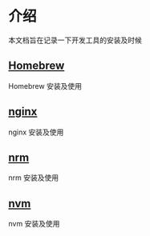 # 介绍

本文档旨在记录一下开发工具的安装及时候

## [Homebrew](./homebrew.md)

Homebrew 安装及使用

## [nginx](./nginx.md)

nginx 安装及使用

## [nrm](./nrm.md)

nrm 安装及使用

## [nvm](./nvm.md)

nvm 安装及使用
